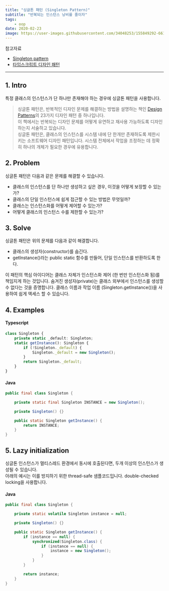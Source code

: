 ```yaml
---
title: "싱글톤 패턴 (Singleton Pattern)"
subtitle: "반복되는 인스턴스 낭비를 줄이자"
tags:
    - oop
date: 2020-02-23
image: https://user-images.githubusercontent.com/34048253/155849292-661c839f-e3c7-46e4-b41d-4410c5cc27c4.png
---
```


참고자료
* [Singleton pattern](https://en.wikipedia.org/wiki/Singleton_pattern)
* [타입스크립트 디자인 패턴](http://www.kyobobook.co.kr/product/detailViewKor.laf?ejkGb=KOR&mallGb=KOR&barcode=9788960779914&orderClick=LAG&Kc=)

---

## 1. Intro
특정 클래스의 인스턴스가 단 하나만 존재해야 하는 경우에 싱글톤 패턴을 사용합니다.

>싱글톤 패턴은, 반복적인 디자인 문제를 해결하는 방법을 설명하는 책인 [Design Patterns](http://wiki.c2.com/?DesignPatternsBook)의 23가지 디자인 패턴 중 하나입니다.<br>
>이 책에서는 반복되는 디자인 문제를 어떻게 유연하고 재사용 가능하도록 디자인하는지 서술하고 있습니다.<br>
>싱글톤 패턴은, 클래스의 인스턴스를 시스템 내에 단 한개만 존재하도록 제한시키는 소프트웨어 디자인 패턴입니다. 시스템 전체에서 작업을 조정하는 데 정확히 하나의 개체가 필요한 경우에 유용합니다.<br>

## 2. Problem
싱글톤 패턴은 다음과 같은 문제를 해결할 수 있습니다.
- 클래스의 인스턴스를 단 하나만 생성하고 싶은 경우, 이것을 어떻게 보장할 수 있는가?
- 클래스의 단일 인스턴스에 쉽게 접근할 수 있는 방법은 무엇일까?
- 클래스는 인스턴스화를 어떻게 제어할 수 있는가?
- 어떻게 클래스의 인스턴스 수를 제한할 수 있는가?

## 3. Solve
싱글톤 패턴은 위의 문제를 다음과 같이 해결합니다.
- 클래스의 생성자(constructor)를 숨긴다.
- getInstance()라는 public static 함수를 만들어, 단일 인스턴스를 반환하도록 한다.

이 패턴의 핵심 아이디어는 클래스 자체가 인스턴스화 제어 (한 번만 인스턴스화 됨)를 책임지게 하는 것입니다.
숨겨진 생성자(private)는 클래스 외부에서 인스턴스를 생성할 수 없다는 것을 증명합니다.
클래스 이름과 작업 이름 (Singleton.getInstance())을 사용하여 쉽게 액세스 할 수 있습니다.


## 4. Examples

#### Typescript
```typescript
class Singleton {
    private static _default: Singleton;
    static getInstance(): Singleton {
        if (!Singleton._default) {
            Singleton._default = new Singleton();
        }
        return Singleton._default;
    }
}
```

#### Java
```java
public final class Singleton {

    private static final Singleton INSTANCE = new Singleton();

    private Singleton() {}

    public static Singleton getInstance() {
        return INSTANCE;
    }
}
```

## 5. Lazy initialization
싱글톤 인스턴스가 멀티스레드 환경에서 동시에 호출된다면, 두개 이상의 인스턴스가 생성될 수 있습니다.<br>
아래의 예시는 이를 방지하기 위한 thread-safe 샘플코드입니다. double-checked locking을 사용합니다.

#### Java
```java
public final class Singleton {

    private static volatile Singleton instance = null;

    private Singleton() {}

    public static Singleton getInstance() {
        if (instance == null) {
            synchronized(Singleton.class) {
                if (instance == null) {
                    instance = new Singleton();
                }
            }
        }

        return instance;
    }
}
```
